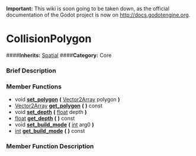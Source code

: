 **Important:** This wiki is soon going to be taken down, as the official documentation of the Godot project is now on http://docs.godotengine.org.

#  CollisionPolygon  
####**Inherits:** [Spatial](class_spatial)
####**Category:** Core

###  Brief Description  


###  Member Functions 
  * void  **[set&#95;polygon](#set_polygon)**  **(** [Vector2Array](class_vector2array) polygon  **)**
  * [Vector2Array](class_vector2array)  **[get&#95;polygon](#get_polygon)**  **(** **)** const
  * void  **[set&#95;depth](#set_depth)**  **(** [float](class_float) depth  **)**
  * [float](class_float)  **[get&#95;depth](#get_depth)**  **(** **)** const
  * void  **[set&#95;build&#95;mode](#set_build_mode)**  **(** [int](class_int) arg0  **)**
  * [int](class_int)  **[get&#95;build&#95;mode](#get_build_mode)**  **(** **)** const

###  Member Function Description  
